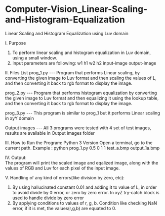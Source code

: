 # Computer-Vision_Linear-Scaling-and-Histogram-Equalization
Linear Scaling and Histogram Equalization using Luv domain

I. Purpose
1. To perform linear scaling and histogram equalization in Luv domain, using a small window.
2. Input parameters are following:
   	w1 h1 w2 h2 input-image output-image

II. Files List
prog_1.py --- Program that performs Linear scaling, by converting the given image to Luv format and then scaling the values of L, and then converting it back to rgb format to display the image.

prog_2.py --- Program that performs histogram equalization by converting the given image to Luv format and then equalizing it using the lookup table, and then converting it back to rgb format to display the image.

prog_3.py --- This program is similar to prog_1 but it performs Linear scaling in xyY domain

Output images --- All 3 programs were tested with 4 set of test images, results are available in Output images folder
  

III. How to Run the Program:
Python 3 Version
Open a terminal, go to the current path. 
Example :  python prog_1.py 0.5 0 1 1 test_a.bmp output_1a.bmp

IV. Output:    
The program will print the scaled image and eqalized image, along with the values of RGB and Luv for each pixel of the input image.

V. Handling of any kind of errors(like division by zero, etc):
1. By using hallucinated constant 0.01 and adding it to value of L, in order to avoid divide by 0 error, or zero by zero error. In xyZ try-catch block is used to handle divide by zero error
2. By applying conditions to values of r, g, b. 
Condition like checking NaN error, if it is met, the values(r,g,b) are equated to 0.
